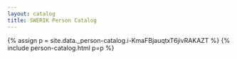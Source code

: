 ```yaml
---
layout: catalog
title: SWERIK Person Catalog
---
```

{% assign p = site.data._person-catalog.i-KmaFBjauqtxT6jivRAKAZT %}
{% include person-catalog.html p=p %}

